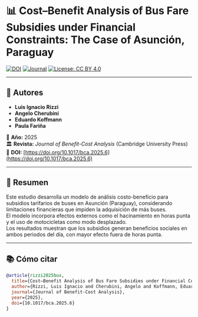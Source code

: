 # 📊 Cost–Benefit Analysis of Bus Fare Subsidies under Financial Constraints: The Case of Asunción, Paraguay

[![DOI](https://img.shields.io/badge/DOI-10.1017%2Fbca.2025.6-blue)](https://doi.org/10.1017/bca.2025.6)
[![Journal](https://img.shields.io/badge/Journal-Journal%20of%20Benefit--Cost%20Analysis-green)](https://www.cambridge.org/core/journals/journal-of-benefit-cost-analysis)
[![License: CC BY 4.0](https://img.shields.io/badge/License-CC%20BY%204.0-lightgrey.svg)](https://creativecommons.org/licenses/by/4.0/)

---

## 👥 Autores
- **Luis Ignacio Rizzi**
- **Angelo Cherubini**
- **Eduardo Koffmann**
- **Paula Fariña**

📅 **Año:** 2025  
🏛 **Revista:** *Journal of Benefit-Cost Analysis* (Cambridge University Press)  
🔗 **DOI:** [https://doi.org/10.1017/bca.2025.6](https://doi.org/10.1017/bca.2025.6)

---

## 📝 Resumen
Este estudio desarrolla un modelo de análisis costo-beneficio para subsidios tarifarios de buses en Asunción (Paraguay), considerando limitaciones financieras que impiden la adquisición de más buses.  
El modelo incorpora efectos externos como el hacinamiento en horas punta y el uso de motocicletas como modo desplazado.  
Los resultados muestran que los subsidios generan beneficios sociales en ambos periodos del día, con mayor efecto fuera de horas punta.

---

## 📚 Cómo citar
```bibtex
@article{rizzi2025bus,
  title={Cost–Benefit Analysis of Bus Fare Subsidies under Financial Constraints: The Case of Asunción, Paraguay},
  author={Rizzi, Luis Ignacio and Cherubini, Angelo and Koffmann, Eduardo and Fari{\~n}a, Paula},
  journal={Journal of Benefit-Cost Analysis},
  year={2025},
  doi={10.1017/bca.2025.6}
}
